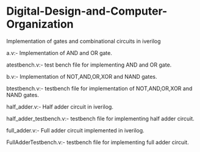 # Digital-Design-and-Computer-Organization
Implementation of gates and combinational circuits in iverilog

a.v:-
Implementation of AND and OR gate.

atestbench.v:-
test bench file for implementing AND and OR gate.

b.v:-
Implementation of NOT,AND,OR,XOR and NAND gates.

btestbench.v:-
testbench file for implementation of NOT,AND,OR,XOR and NAND gates.

half_adder.v:-
Half adder circuit in iverilog.

half_adder_testbench.v:-
testbench file  for implementing half adder circuit.

full_adder.v:-
Full adder circuit implemented in iverilog.

FullAdderTestbench.v:-
testbench file for implementing full adder circuit. 
